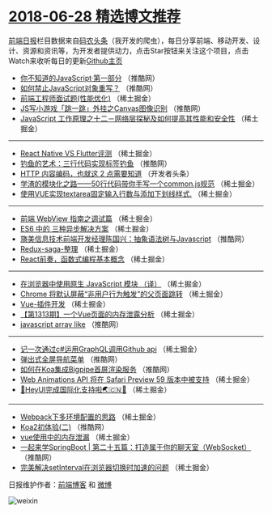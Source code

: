# [2018-06-28 精选博文推荐](http://hao.caibaojian.com/date/2018/06/28)

[前端日报](http://caibaojian.com/c/news)栏目数据来自[码农头条](http://hao.caibaojian.com/)（我开发的爬虫），每日分享前端、移动开发、设计、资源和资讯等，为开发者提供动力，点击Star按钮来关注这个项目，点击Watch来收听每日的更新[Github主页](https://github.com/kujian/frontendDaily)
* [你不知道的JavaScript·第一部分](http://hao.caibaojian.com/78799.html) （推酷网）
* [如何禁止JavaScript对象重写？](http://hao.caibaojian.com/78800.html) （推酷网）
* [前端工程师面试题(性能优化)](http://hao.caibaojian.com/78766.html) （稀土掘金）
* [JS写小游戏「跳一跳」外挂之Canvas图像识别](http://hao.caibaojian.com/78796.html) （推酷网）
* [JavaScript 工作原理之十二－网络层探秘及如何提高其性能和安全性](http://hao.caibaojian.com/78771.html) （稀土掘金）

***
* [React Native VS Flutter评测](http://hao.caibaojian.com/78774.html) （稀土掘金）
* [钓鱼的艺术：三行代码实现标签钓鱼](http://hao.caibaojian.com/78801.html) （推酷网）
* [HTTP 内容编码，也就这 2 点需要知道](http://hao.caibaojian.com/78776.html) （开发者头条）
* [学渣的模块化之路——50行代码带你手写一个common.js规范](http://hao.caibaojian.com/78767.html) （稀土掘金）
* [使用VUE实现textarea固定输入行数与添加下划线样式.](http://hao.caibaojian.com/78769.html) （稀土掘金）

***
* [前端 WebView 指南之调试篇](http://hao.caibaojian.com/78772.html) （稀土掘金）
* [ES6 中的 三种异步解决方案](http://hao.caibaojian.com/78764.html) （稀土掘金）
* [旖美信息技术前端开发经理陈国兴：抽象语法树与Javascript](http://hao.caibaojian.com/78795.html) （推酷网）
* [Redux-saga-整理](http://hao.caibaojian.com/78770.html) （稀土掘金）
* [React前奏，函数式编程基本概念](http://hao.caibaojian.com/78761.html) （稀土掘金）

***
* [在浏览器中使用原生 JavaScript 模块 （译）](http://hao.caibaojian.com/78762.html) （稀土掘金）
* [Chrome 将默认屏蔽“非用户行为触发”的父页面跳转](http://hao.caibaojian.com/78775.html) （稀土掘金）
* [Vue-插件开发](http://hao.caibaojian.com/78765.html) （稀土掘金）
* [【第1313期】一个Vue页面的内存泄露分析](http://hao.caibaojian.com/78758.html) （稀土掘金）
* [javascript array like](http://hao.caibaojian.com/78794.html) （推酷网）

***
* [记一次通过c#运用GraphQL调用Github api](http://hao.caibaojian.com/78760.html) （稀土掘金）
* [弹出式全屏导航菜单](http://hao.caibaojian.com/78791.html) （推酷网）
* [如何在Koa集成Bigpipe首屏渲染服务](http://hao.caibaojian.com/78797.html) （推酷网）
* [Web Animations API 将在 Safari Preview 59 版本中被支持](http://hao.caibaojian.com/78773.html) （稀土掘金）
* [🚀HeyUI完成国际化支持啦🌏🇨🇳🐼](http://hao.caibaojian.com/78763.html) （稀土掘金）

***
* [Webpack下多环境配置的思路](http://hao.caibaojian.com/78756.html) （稀土掘金）
* [Koa2初体验(二)](http://hao.caibaojian.com/78792.html) （推酷网）
* [vue使用中的内存泄漏](http://hao.caibaojian.com/78757.html) （稀土掘金）
* [一起来学SpringBoot | 第二十五篇：打造属于你的聊天室（WebSocket）](http://hao.caibaojian.com/78793.html) （推酷网）
* [完美解决setInterval在浏览器切换时加速的问题](http://hao.caibaojian.com/78768.html) （稀土掘金）

日报维护作者：[前端博客](http://caibaojian.com/) 和 [微博](http://caibaojian.com/go/weibo)

![weixin](https://user-images.githubusercontent.com/3055447/38468989-651132ac-3b80-11e8-8e6b-15122322a9d7.png)